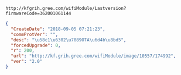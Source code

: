 `http://kfgrih.gree.com/wifiModule/Lastversion?firmwareCode=362001061144`

```json
{
  "CreateDate": "2018-09-05 07:21:23",
  "commProtVer": "",
  "desc": "\u58c1\u6302\u7089OTA\u6d4b\u8bd5",
  "forcedUpgrade": 0,
  "r": 200,
  "url": "http://kf.grih.gree.com/wifiModule/image/10557/174992",
  "ver": "2.0"
}
```